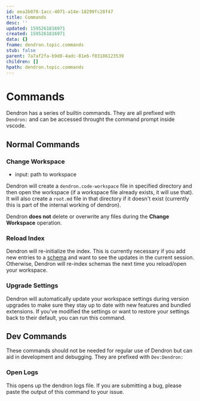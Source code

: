 ```yaml
---
id: eea2b078-1acc-4071-a14e-18299fc28f47
title: Commands
desc: ''
updated: 1595261816971
created: 1595261816971
data: {}
fname: dendron.topic.commands
stub: false
parent: 7a7af2fa-b9d0-4adc-81e6-f03186123539
children: []
hpath: dendron.topic.commands
---
```

# Commands

Dendron has a series of builtin commands. They are all prefixed with `Dendron:` and can be accessed throught the command prompt inside vscode. 

## Normal Commands

### Change Workspace
- input: path to workspace

Dendron will create a `dendron.code-workspace` file in specified directory and then open the workspace (if a workspace file already exists, it will use that). It will also create a `root.md` file in that directory if it doesn't exist (currently this is part of the internal working of dendron).

Dendron **does not** delete or overwrite any files during the **Change Workspace** operation.

### Reload Index

Dendron will re-initialize the index. This is currently necessary if you add new entries to a [schema](c5e5adde-5459-409b-b34d-a0d75cbb1052) and want to see the updates in the current session. Otherwise, Dendron will re-index schemas the next time you reload/open your workspace.

### Upgrade Settings

Dendron will automatically update your workspace settings during version upgrades to make sure they stay up to date with new features and bundled extensions. If you've modified the settings or want to restore your settings back to their default, you can run this command.


## Dev Commands

These commands should not be needed for regular use of Dendron but can aid in development and debugging. They are prefixed with `Dev:Dendron:`

###  Open Logs

This opens up the dendron logs file. If you are submitting a bug, please paste the output of this command to your issue.
